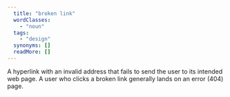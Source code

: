 ```yaml
---
  title: "broken link"
  wordClasses: 
    - "noun"
  tags: 
    - "design"
  synonyms: []
  readMore: []
---
```

A hyperlink with an invalid address that fails to send the user to its intended web page. A user who clicks a broken link generally lands on an error (404) page.
